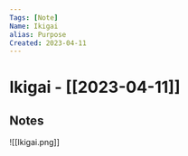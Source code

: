 ```yaml
---
Tags: [Note]
Name: Ikigai
alias: Purpose
Created: 2023-04-11
---
```

# Ikigai - [[2023-04-11]]
## Notes
![[Ikigai.png]]
